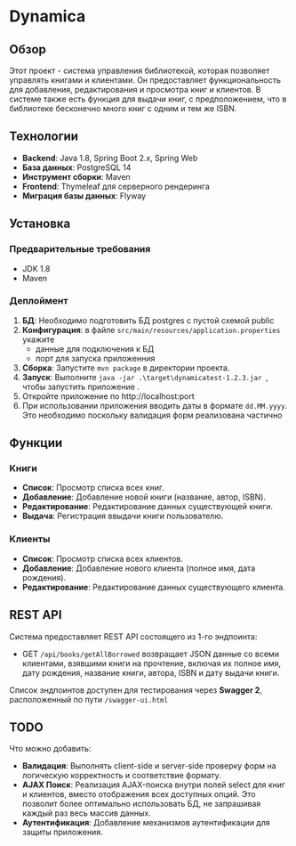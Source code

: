 # Dynamica

## Обзор

Этот проект - система управления библиотекой, которая позволяет управлять книгами и клиентами. Он предоставляет функциональность для добавления, редактирования и просмотра книг и клиентов. В системе также есть функция для выдачи книг, с предположением, что в библиотеке бесконечно много книг с одним и тем же ISBN.

## Технологии

- **Backend**: Java 1.8, Spring Boot 2.x, Spring Web
- **База данных**: PostgreSQL 14
- **Инструмент сборки**: Maven
- **Frontend**: Thymeleaf для серверного рендеринга
- **Миграция базы данных**: Flyway

## Установка

### Предварительные требования

- JDK 1.8
- Maven

### Деплоймент

1. **БД**: Необходимо подготовить БД postgres с пустой схемой public
2. **Конфигурация**: в файле ```src/main/resources/application.properties``` 
укажите 
   - данные для подключения к БД
   - порт для запуска приложенния
3. **Сборка**: Запустите `mvn package` в директории проекта.
4. **Запуск**: Выполните `java -jar .\target\dynamicatest-1.2.3.jar
   `, чтобы запустить приложение .
5. Откройте приложение по http://localhost:port
6. При использовании приложения вводить даты в формате ```dd.MM.yyyy```. Это необходимо поскольку валидация форм реализована частично

## Функции

### Книги

- **Список**: Просмотр списка всех книг.
- **Добавление**: Добавление новой книги (название, автор, ISBN).
- **Редактирование**: Редактирование данных существующей книги.
- **Выдача**: Регистрация ввыдачи книги пользователю.

### Клиенты

- **Список**: Просмотр списка всех клиентов.
- **Добавление**: Добавление нового клиента (полное имя, дата рождения).
- **Редактирование**: Редактирование данных существующего клиента.

## REST API

Система предоставляет REST API состоящего из 1-го эндпоинта:
- GET ```/api/books/getAllBorrowed``` возвращает JSON данные со всеми клиентами, взявшими книги на прочтение,
включая их полное имя, дату рождения, название книги, автора, ISBN и дату выдачи книги.

Список эндпоинтов доступен для тестирования через **Swagger 2**, расположенный по пути ```/swagger-ui.html```

## TODO
Что можно добавить:

- **Валидация**: Выполнять client-side и server-side проверку форм на  логическую корректность и соответствие формату.
- **AJAX Поиск**: Реализация AJAX-поиска внутри полей select для книг и клиентов, вместо отображения всех доступных опций.
Это позволит более оптимально использовать БД, не запрашивая каждый раз весь массив данных.
- **Аутентификация**: Добавление механизмов аутентификации для защиты приложения.

